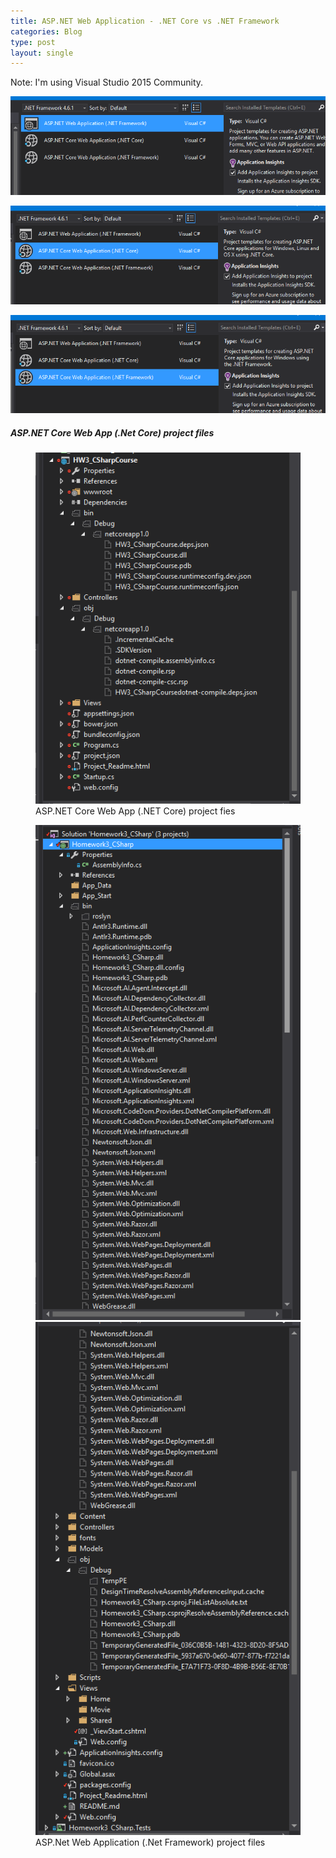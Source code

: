 ```yaml
---
title: ASP.NET Web Application - .NET Core vs .NET Framework
categories: Blog
type: post
layout: single
---
```


Note: I'm using Visual Studio 2015 Community.

![ASP.NET Web Application **(.NET Framework)** @ project selection window](/images/ASPNETWebApp-NetFramwork.png "ASP.NET Web App (.NET Framework)")

![ASP.NET **Core** Web Application **(.NET Core)** @ project selection window](/images/ASPNETCOREWebApp-Core.png "ASP.NET **Core** Web App **(.NET Core)**")

![ASP.NET **Core** Web Application **(.NET FRAMEWORK)** @ project selection window](/images/ASPNETCOREWebApp-Frame.png "ASP.NET **Core** Web App (**.NET FRAMEWORD)**")

##### ASP.NET Core Web App (.Net Core) project files
<figure>
  <a href="/images/ASPNETCOREWebApp-projfiles.png"><img src="/images/ASPNETCOREWebApp-projfiles.png"></a>
  <figcaption>ASP.NET Core Web App (.NET Core) project fies</figcaption>
</figure>

<figure class="half">
  <a href="/images/ASPNETWebApp-NoCore-projfiles1.png"><img src="/images/ASPNETWebApp-NoCore-projfiles1.png"></a>
  <a href="/images/ASPNETWebApp-NoCore-projfiles2.png"><img src="/images/ASPNETWebApp-NoCore-projfiles2.png"></a>
  <figcaption>ASP.Net Web Application (.Net Framework) project files</figcaption>
</figure>
